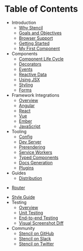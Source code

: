 # Table of Contents

* Introduction
  * [Why Stencil](introduction/why-stencil)
  * [Goals and Objectives](introduction/goals-and-objectives)
  * [Browser Support](introduction/browser-support)
  * [Getting Started](introduction/getting-started)
  * [My First Component](introduction/my-first-component)
* Components
  * [Component Life Cycle](components/component-lifecycle)
  * [Decorators](components/decorators)
  * [Events](components/events)
  * [Reactive Data](components/reactive-data)
  * [Using JSX](components/templating-and-jsx)
  * [Styling](components/styling)
  * [Forms](components/forms)
* Framework Integrations
  * [Overview](framework-integration/overview)
  * [Angular](framework-integration/angular)
  * [React](framework-integration/react)
  * [Vue](framework-integration/vue)
  * [Ember](framework-integration/ember)
  * [JavaScript](framework-integration/javascript)
* Tooling
  * [Config](tooling/config)
  * [Dev Server](tooling/dev-server)
  * [Prerendering](tooling/prerendering)
  * [Service Workers](tooling/service-workers)
  * [Typed Components](tooling/typed-components)
  * [Docs Generation](tooling/docs-auto-generation)
  * [Plugins](tooling/plugins)
* Guides
  * [Distribution](guides/distribution)
<!-- * [Bundling](guides/module-bundling) -->
  * [Router](guides/router)
<!-- * [State Tunnel](guides/state-tunnel) -->
  * [Style Guide](guides/style-guide)
* Testing
  * [Overview](testing/overview)
  * [Unit Testing](testing/unit-testing)
  * [End-to-end Testing](testing/e2e-testing)
  * [Visual Screenshot Diff](testing/screenshot-visual-diff)
* Community
  * [Stencil on GitHub](https://github.com/ionic-team/stencil)
  * [Stencil on Slack](https://join.slack.com/t/stencil-worldwide/shared_invite/enQtMjYwNjg5NDMzODQwLTdiNWZiNDMyMWRjZTBiMjIzMGFlOTZiZWVkNDVjNzc2ZTI5MzI2Y2VjZDgwYjczMjU3NWIxMDYzMzI2ZjY3NjM)
  * [Stencil on Twitter](https://twitter.com/stenciljs)
<!--  * [Resources](community/resources) -->
